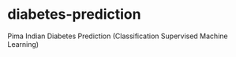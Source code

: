 # diabetes-prediction
 Pima Indian Diabetes Prediction (Classification Supervised Machine Learning)
